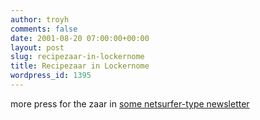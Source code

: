 ```yaml
---
author: troyh
comments: false
date: 2001-08-20 07:00:00+00:00
layout: post
slug: recipezaar-in-lockernome
title: Recipezaar in Lockernome
wordpress_id: 1395
---
```


more press for the zaar in [some netsurfer-type newsletter](http://www.lockergnome.com/issues/win95nt/20010901.html)
